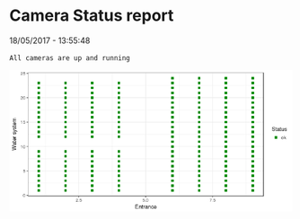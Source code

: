 Camera Status report
================
18/05/2017 - 13:55:48

    All cameras are up and running

![](camreport_files/figure-markdown_github/unnamed-chunk-2-1.png)
